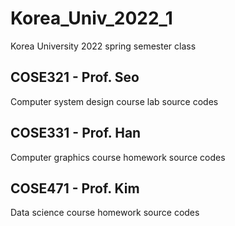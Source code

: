 # Korea_Univ_2022_1
Korea University 2022 spring semester class

## COSE321 - Prof. Seo
Computer system design course lab source codes

## COSE331 - Prof. Han
Computer graphics course homework source codes

## COSE471 - Prof. Kim
Data science course homework source codes
